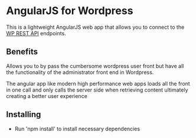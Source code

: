AngularJS for Wordpress
======================

This is a lightweight AngularJS web app that allows you to connect to the [WP REST API](http://v2.wp-api.org/) endpoints.

## Benefits

Allows you to by pass the cumbersome wordpress user front but have all the functionality of the administrator front end in Wordpress.

The angular app like modern high performance web apps loads all the front in one call and only calls the server side when retrieving content ultimately creating a better user experience

## Installing

* Run 'npm install' to install necessary dependencies
